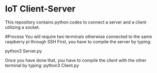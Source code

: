 # IoT Client-Server
This repository contains python codes to connect a server and a client utilizing a socket.

#Process
You will require two terminals otherwise connected to the same raspberry pi through SSH
First, you have to compile the server by typing:

python3 Server.py

Once you have done that, you have to compile the client with the other terminal by typing:
python3 Client.py



